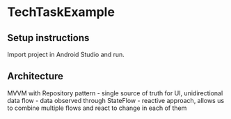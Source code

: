 # TechTaskExample

## Setup instructions
Import project in Android Studio and run.

## Architecture
MVVM with Repository pattern 
    - single source of truth for UI, unidirectional data flow
    - data observed through StateFlow - reactive approach, allows us to combine multiple flows and react to change in each of them